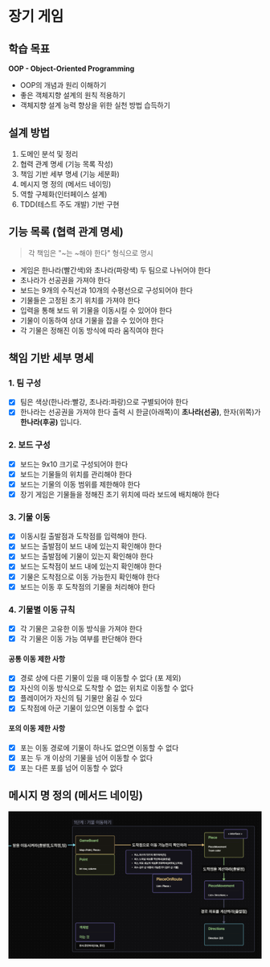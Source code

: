 # 장기 게임

## 학습 목표

**OOP - Object-Oriented Programming**

- OOP의 개념과 원리 이해하기
- 좋은 객체지향 설계의 원칙 적용하기
- 객체지향 설계 능력 향상을 위한 실천 방법 습득하기

## 설계 방법

1. 도메인 분석 및 정리
2. 협력 관계 명세 (기능 목록 작성)
3. 책임 기반 세부 명세 (기능 세분화)
4. 메시지 명 정의 (메서드 네이밍)
5. 역할 구체화(인터페이스 설계)
6. TDD(테스트 주도 개발) 기반 구현

## 기능 목록 (협력 관계 명세)

> 각 책임은 "~는 ~해야 한다" 형식으로 명시

- 게임은 한나라(빨간색)와 초나라(파랑색) 두 팀으로 나뉘어야 한다
- 초나라가 선공권을 가져야 한다
- 보드는 9개의 수직선과 10개의 수평선으로 구성되어야 한다
- 기물들은 고정된 초기 위치를 가져야 한다
- 입력을 통해 보드 위 기물을 이동시킬 수 있어야 한다
- 기물이 이동하여 상대 기물을 잡을 수 있어야 한다
- 각 기물은 정해진 이동 방식에 따라 움직여야 한다

## 책임 기반 세부 명세

### 1. 팀 구성

- [x] 팀은 색상(한나라:빨강, 초나라:파랑)으로 구별되어야 한다
- [x] 한나라는 선공권을 가져야 한다
  출력 시 한글(아래쪽)이 **초나라(선공)**, 한자(위쪽)가 **한나라(후공)** 입니다.

### 2. 보드 구성

- [x] 보드는 9x10 크기로 구성되어야 한다
- [x] 보드는 기물들의 위치를 관리해야 한다
- [x] 보드는 기물의 이동 범위를 제한해야 한다
- [x] 장기 게임은 기물들을 정해진 초기 위치에 따라 보드에 배치해야 한다

### 3. 기물 이동

- [x] 이동시킬 출발점과 도착점를 입력해야 한다.
- [x] 보드는 출발점이 보드 내에 있는지 확인해야 한다
- [x] 보드는 출발점에 기물이 있는지 확인해야 한다
- [x] 보드는 도착점이 보드 내에 있는지 확인해야 한다
- [x] 기물은 도착점으로 이동 가능한지 확인해야 한다
- [x] 보드는 이동 후 도착점의 기물을 처리해야 한다

### 4. 기물별 이동 규칙

- [x] 각 기물은 고유한 이동 방식을 가져야 한다
- [x] 각 기물은 이동 가능 여부를 판단해야 한다

#### 공통 이동 제한 사항

- [x] 경로 상에 다른 기물이 있을 때 이동할 수 없다 (포 제외)
- [x] 자신의 이동 방식으로 도착할 수 없는 위치로 이동할 수 없다
- [x] 플레이어가 자신의 팀 기물만 옮길 수 있다
- [x] 도착점에 아군 기물이 있으면 이동할 수 없다

#### 포의 이동 제한 사항

- [x] 포는 이동 경로에 기물이 하나도 없으면 이동할 수 없다
- [x] 포는 두 개 이상의 기물을 넘어 이동할 수 없다
- [x] 포는 다른 포를 넘어 이동할 수 없다

## 메시지 명 정의 (메서드 네이밍)

![메시지 명 정의 (메서드 네이밍).png](src%2Fmain%2Fresources%2F%EB%A9%94%EC%8B%9C%EC%A7%80%20%EB%AA%85%20%EC%A0%95%EC%9D%98%20%28%EB%A9%94%EC%84%9C%EB%93%9C%20%EB%84%A4%EC%9D%B4%EB%B0%8D%29.png)

